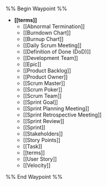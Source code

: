 %% Begin Waypoint %%
- **[[terms]]**
	- [[Abnormal Termination]]
	- [[Burndown Chart]]
	- [[Burnup Chart]]
	- [[Daily Scrum Meeting]]
	- [[Definition of Done (DoD)]]
	- [[Development Team]]
	- [[Epic]]
	- [[Product Backlog]]
	- [[Product Owner]]
	- [[Scrum Master]]
	- [[Scrum Poker]]
	- [[Scrum Team]]
	- [[Sprint Goal]]
	- [[Sprint Planning Meeting]]
	- [[Sprint Retrospective Meeting]]
	- [[Sprint Review]]
	- [[Sprint]]
	- [[Stakeholders]]
	- [[Story Points]]
	- [[Task]]
	- [[terms]]
	- [[User Story]]
	- [[Velocity]]

%% End Waypoint %%
